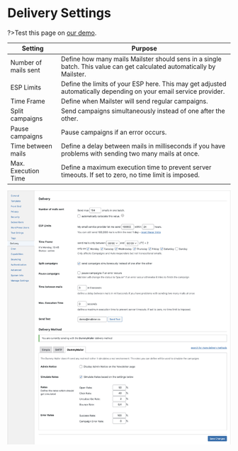 # Delivery Settings

?>Test this page on [our demo](https://demo2.mailster.co/wp-admin/edit.php?post_type=newsletter&page=mailster_settings#delivery).

| Setting              | Purpose                                                                                                                |
| -------------------- | ---------------------------------------------------------------------------------------------------------------------- |
| Number of mails sent | Define how many mails Mailster should sens in a single batch. This value can get calculated automatically by Mailster. |
| ESP Limits           | Define the limits of your ESP here. This may get adjusted automatically depending on your email service provider.      |
| Time Frame           | Define when Mailster will send regular campaigns.                                                                      |
| Split campaigns      | Send campaigns simultaneously instead of one after the other.                                                          |
| Pause campaigns      | Pause campaigns if an error occurs.                                                                                    |
| Time between mails   | Define a delay between mails in milliseconds if you have problems with sending two many mails at once.                 |
| Max. Execution Time  | Define a maximum execution time to prevent server timeouts. If set to zero, no time limit is imposed.                  |

![Delivery Settings Screen](/assets/settings-delivery.png)
